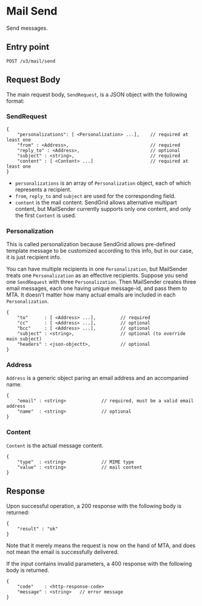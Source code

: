 # Mail Send

Send messages.

## Entry point

`POST /v3/mail/send`

## Request Body

The main request body, `SendRequest`, is a JSON object with
the following format:

### SendRequest

```
{
    "personalizations": [ <Personalization> ...],    // required at least one
    "from" : <Address>,                              // required
    "reply_to" : <Address>,                          // optional
    "subject" : <string>,                            // required
    "content" : [ <Content> ...]                     // required at least one
}
```

- `personalizations` is an array of `Personalization` object, each
of which represents a recipient.
- `from`, `reply_to` and `subject` are used for the corresponding field.
- `content` is the mail content.  SendGrid allows alternative multipart
content, but MailSender currently supports only one content,
and only the first `Content` is used.

### Personalization

This is called personalization
because SendGrid allows pre-defined template message to be customized according
to this info, but in our case, it is just recipient info.

You can have multiple recipients in one `Personalization`,
but MailSender treats one `Personalization` as an effective recipients.
Suppose you send one `SendRequest` with three `Personalization`.
Then MailSender creates three email messages, each one having unique
message-id, and pass them to MTA.  It doesn't matter how many actual
emails are included in each `Personalization`.


```
{
    "to"      : [ <Address> ...],         // required
    "cc"      : [ <Address> ...],         // optional
    "bcc"     : [ <Address> ...],         // optional
    "subject" : <string>,                 // optional (to override main subject)
    "headers" : <json-objectt>,           // optional
}
```

### Address

`Address` is a generic object paring an email address and
an accompanied name.

```
{
    "email" : <string>             // required, must be a valid email address
    "name"  : <string>             // optional
}
```

### Content

`Content` is the actual message content.

```
{
    "type"  : <string>             // MIME type
    "value" : <string>             // mail content
}
```

## Response

Upon successful operation, a 200 response with the following 
body is returned:


```
{
    "result" : "ok"
}
```

Note that it merely means the request is now on the hand of MTA, and
does not mean the email is successfully delivered. 

If the input contains invalid parameters, a 400 response with
the following body is returned.

```
{
    "code"    : <http-response-code>
    "message" : <string>   // error message
}
```
